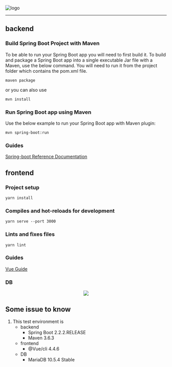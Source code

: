 ![logo](./frontend/src/assets/로고.png)

---

## backend

### Build Spring Boot Project with Maven
To be able to run your Spring Boot app you will need to first build it. To build and package a Spring Boot app into a single executable Jar file with a Maven, use the below command. You will need to run it from the project folder which contains the pom.xml file.

```
maven package
```

or you can also use

```
mvn install
```

### Run Spring Boot app using Maven
Use the below example to run your Spring Boot app with Maven plugin:

```
mvn spring-boot:run
```

### Guides
[Spring-boot Reference Documentation](https://docs.spring.io/spring-boot/docs/current-SNAPSHOT/reference/html/)

## frontend

### Project setup
```
yarn install
```

### Compiles and hot-reloads for development
```
yarn serve --port 3000
```

### Lints and fixes files
```
yarn lint
```

### Guides
[Vue Guide](https://vuejs.org/v2/guide/)

### DB
<p align="center"><img src="./ERD.png"></p>

## Some issue to know
1. This test environment is
    - backend
        - Spring Boot 2.2.2.RELEASE
        - Maven 3.6.3
    - frontend
        - @Vue/cli 4.4.6
    - DB
        - MariaDB 10.5.4 Stable
